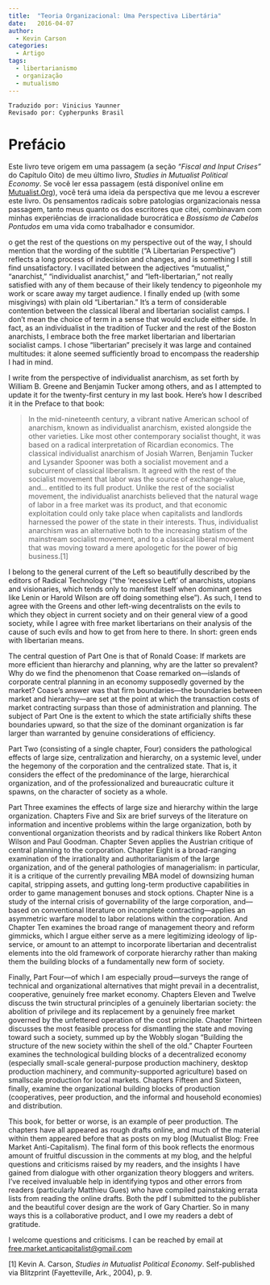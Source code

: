 ```yaml
---
title:  "Teoria Organizacional: Uma Perspectiva Libertária"
date:   2016-04-07
author:
  - Kevin Carson
categories:
  - Artigo
tags:
  - libertarianismo
  - organização
  - mutualismo
---
```

```
Traduzido por: Vinicius Yaunner
Revisado por: Cypherpunks Brasil
```

# Prefácio

Este livro teve origem em uma passagem (a seção *“Fiscal and Input Crises”* do Capítulo Oito) de meu último livro, *Studies in Mutualist Political Economy*. Se você ler essa passagem (está disponível online em [Mutualist.Org](Mutualist.Org)), você terá uma ideia da perspectiva que me levou a escrever este livro. Os pensamentos radicais sobre patologias organizacionais nessa passagem, tanto meus quanto os dos escritores que citei, combinavam com minhas experiências de irracionalidade burocrática e *Bossismo de Cabelos Pontudos* em uma vida como trabalhador e consumidor.

o get the rest of the questions on my perspective out of the way, I should mention that the wording of the subtitle (“A Libertarian Perspective”) reflects a long process of indecision  and  changes,  and  is  something  I  still  find  unsatisfactory.  I  vacillated  between  the adjectives  “mutualist,”  “anarchist,”  “individualist  anarchist,”  and  “left-libertarian,”  not really satisfied with any of them because of their likely tendency to pigeonhole my work or scare away my target audience. I finally ended up (with some misgivings) with plain old “Libertarian.” It’s a term of considerable contention between the classical liberal and libertarian socialist camps. I don’t mean the choice of term in a sense that would exclude either side. In fact, as an individualist in the tradition of Tucker and the rest of the Boston anarchists,  I  embrace  both  the  free  market  libertarian  and  libertarian  socialist  camps.  I  chose “libertarian”  precisely  it  was  large  and  contained  multitudes:  it  alone  seemed  sufficiently broad to encompass the readership I had in mind.

I  write  from  the  perspective  of  individualist  anarchism,  as  set  forth  by  William  B. Greene and Benjamin Tucker among others, and as I attempted to update it for the twenty-first century in my last book. Here’s how I described it in the Preface to that book:

>In the mid-nineteenth century, a vibrant native American school of anarchism, known as individualist anarchism, existed alongside the other varieties. Like most other contemporary socialist thought, it was based on a radical interpretation of Ricardian economics. The classical individualist anarchism of Josiah Warren, Benjamin Tucker and Lysander Spooner was both a socialist movement and a subcurrent of classical liberalism. It agreed with the rest of the socialist movement that labor was the source of exchange-value, and... entitled  to  its  full  product.  Unlike  the  rest  of  the  socialist  movement,  the  individualist  anarchists  believed  that  the  natural  wage  of  labor  in  a  free  market  was  its product,  and  that economic exploitation could only take place when capitalists and landlords harnessed the power of the state in their interests. Thus, individualist anarchism was an alternative both to  the  increasing  statism  of  the  mainstream  socialist  movement,  and  to  a  classical  liberal movement that was moving toward a mere apologetic for the power of big business.[1]

I belong to the general current of the Left so beautifully described by the editors of Radical Technology (“the  ‘recessive  Left’  of  anarchists,  utopians  and  visionaries,  which  tends only  to  manifest  itself  when  dominant  genes  like  Lenin  or  Harold Wilson  are  off  doing something else”). As such, I tend to agree with the Greens and other left-wing decentralists on the evils to which they object in current society and on their general view of a good society,  while  I  agree  with  free  market  libertarians  on  their  analysis  of  the  cause  of  such evils and how to get from here to there. In short: green ends with libertarian means.

The  central  question  of  Part  One  is  that  of  Ronald  Coase:  If  markets  are  more  efficient  than  hierarchy  and  planning,  why  are  the  latter  so  prevalent? Why  do  we  find  the phenomenon  that  Coase  remarked  on—islands  of  corporate  central  planning  in  an  economy  supposedly  governed  by  the  market?  Coase’s  answer  was  that  firm  boundaries—the boundaries  between  market  and  hierarchy—are  set  at  the  point  at  which  the  transaction costs of market contracting surpass than those of administration and planning. The subject of Part One is the extent to which the state artificially shifts these boundaries upward, so that the size of the dominant organization is far larger than warranted by genuine considerations of efficiency. 

Part Two  (consisting  of  a  single  chapter,  Four)  considers  the  pathological  effects  of large size, centralization and hierarchy, on a systemic level, under the hegemony of the corporation  and  the  centralized  state. That  is,  it  considers  the  effect  of  the  predominance  of the  large,  hierarchical  organization,  and  of  the  professionalized  and  bureaucratic  culture  it spawns, on the character of society as a whole.

Part Three examines the effects of large size and hierarchy within the large organization. Chapters Five and Six are brief surveys of the literature on information and incentive problems within the large organization, both by conventional organization theorists and by radical thinkers like Robert Anton Wilson and Paul Goodman. Chapter Seven applies the Austrian critique of central planning to the corporation. Chapter Eight is a broad-ranging examination  of  the  irrationality  and  authoritarianism  of  the  large  organization,  and  of  the general pathologies of managerialism: in particular, it is a critique of the currently prevailing MBA model of downsizing human capital, stripping assets, and gutting long-term productive capabilities in order to game management bonuses and stock options. Chapter Nine is a study of the internal crisis of governability of the large corporation, and—based on conventional literature on incomplete contracting—applies an asymmetric warfare model to labor relations  within  the  corporation. And  Chapter Ten  examines  the  broad  range  of  management theory and reform gimmicks, which I argue either serve as a mere legitimizing ideology of lip-service, or amount to an attempt to incorporate libertarian and decentralist elements into the old framework of corporate hierarchy rather than making them the building blocks of a fundamentally new form of society.

Finally,  Part  Four—of  which  I  am  especially  proud—surveys  the  range  of  technical and  organizational  alternatives  that  might  prevail  in  a  decentralist,  cooperative,  genuinely free market economy. Chapters Eleven and Twelve discuss the twin structural principles of a  genuinely  libertarian  society:  the  abolition  of  privilege  and  its  replacement  by  a  genuinely free market governed by the unfettered operation of the cost principle. Chapter Thirteen discusses the most feasible process for dismantling the state and moving toward such a society,  summed  up  by  the  Wobbly  slogan  “Building  the  structure  of  the  new  society within the shell of the old.” Chapter Fourteen examines the technological building blocks of a decentralized economy (especially small-scale general-purpose production machinery, desktop  production  machinery,  and  community-supported  agriculture)  based  on  smallscale production for local markets. Chapters Fifteen and Sixteen, finally, examine the organizational  building  blocks  of  production  (cooperatives,  peer  production,  and  the  informal and household economies) and distribution. 

This book, for better or worse, is an example of peer production. The chapters have all appeared as rough drafts online, and much of the material within them appeared before that as posts on my blog (Mutualist Blog: Free Market Anti-Capitalism). The final form of this book reflects  the  enormous  amount  of  fruitful  discussion  in  the  comments  at  my  blog,  and  the helpful questions and criticisms raised by my readers, and the insights I have gained from dialogue  with  other  organization  theory  bloggers  and  writers.  I’ve  received  invaluable  help  in identifying typos and other errors from readers (particularly Matthieu Gues) who have compiled painstaking errata lists from reading the online drafts. Both the pdf I submitted to the publisher and the beautiful cover design are the work of Gary Chartier. So in many ways this is a collaborative product, and I owe my readers a debt of gratitude.

I welcome questions and criticisms. I can be reached by email at 
<free.market.anticapitalist@gmail.com>

[1] Kevin  A.  Carson,  *Studies  in  Mutualist  Political  Economy*.  Self-published  via  Blitzprint  (Fayetteville, Ark., 2004), p. 9.
